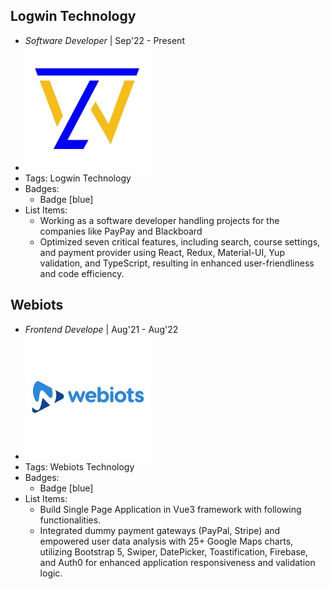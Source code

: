 ## Logwin Technology
- *Software Developer* | Sep'22 - Present
- ![logo512](..\assets\logwintech_pvt_ltd_logo.jpeg)
- Tags: Logwin Technology
- Badges:
  - Badge [blue]
- List Items:
  - Working as a software developer handling projects for the companies like PayPay and Blackboard
  - Optimized seven critical features, including search, course settings, and payment provider using React, Redux, Material-UI, Yup validation, and TypeScript, resulting in enhanced user-friendliness and code efficiency.
  

## Webiots
- *Frontend Develope* | Aug'21 - Aug'22
- ![logo512](..\assets\1635969082498.jpeg)
- Tags: Webiots Technology
- Badges:
  - Badge [blue]
- List Items:
  - Build Single Page Application in Vue3 framework with following functionalities.
  - Integrated dummy payment gateways (PayPal, Stripe) and empowered user data analysis with 25+ Google Maps charts, utilizing Bootstrap 5, Swiper, DatePicker, Toastification, Firebase, and Auth0 for enhanced application responsiveness and validation logic.






